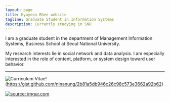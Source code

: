 ```yaml
---
layout: page
title: Kyuyeon Rhee website
tagline: Graduate Student in Information Systems
description: Currently studying in SNU
---
```


I am a graduate student in the department of Management Information Systems, Business School at Seoul National University.


My research interests lie in social network and data analysis. I am especially interested in the role of content, platform, or system design toward user behavior.

---

![Curriculum Vitae!](https://i.imgur.com/JAMgCe8.png)(https://gist.github.com/ninanung/2b81a5db946c26c98c573e3662a92b62)

<a href="https://dullyshin.github.io/2018/08/30/HTML-imgLink/" height="5" width="10"> <img src="https://i.imgur.com/JAMgCe8.png" title="source: imgur.com" /></a>
